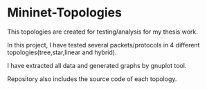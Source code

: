 # Mininet-Topologies
This topologies are created for testing/analysis for my thesis work.

In this project, I have tested several packets/protocols in 4 different topologies(tree,star,linear and hybrid).

I have extracted all data and generated graphs by gnuplot tool.

Repository also includes the source code of each topology.

